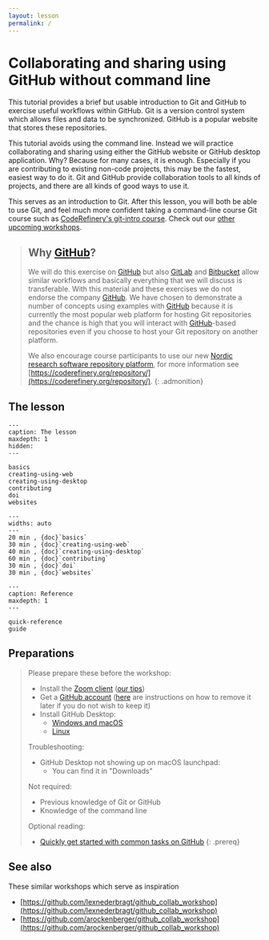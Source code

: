 ```yaml
---
layout: lesson
permalink: /
---
```


# Collaborating and sharing using GitHub without command line

This tutorial provides a brief but usable introduction to Git and
GitHub to exercise useful workflows within GitHub.  Git is a version
control system which allows files and data to be synchronized.
GitHub is a popular website that stores these repositories.

This tutorial avoids using the command line. Instead we will practice collaborating and
sharing using either the GitHub website or GitHub desktop
application.  Why?  Because for many cases, it is enough.  Especially
if you are contributing to existing non-code projects, this may be the
fastest, easiest way to do it.  Git and GitHub provide collaboration
tools to all kinds of projects, and there are all kinds of good ways
to use it.

This serves as an introduction to Git.  After this lesson, you will
both be able to use Git, and feel much more confident taking a
command-line course Git course such as
[CodeRefinery's git-intro
course](https://coderefinery.github.io/git-intro/).  Check out our
[other upcoming workshops](https://coderefinery.org/workshops/upcoming/).

> ## Why [GitHub](https://github.com)?
>
> We will do this exercise on [GitHub](https://github.com) but also
> [GitLab](https://gitlab.com) and [Bitbucket](https://bitbucket.org) allow
> similar workflows and basically everything that we will discuss is transferable. With
> this material and these exercises we do not endorse the company
> [GitHub](https://github.com). We have chosen to demonstrate a number of
> concepts using examples with [GitHub](https://github.com) because it is
> currently the most popular web platform for hosting Git repositories and the chance is high
> that you will interact with [GitHub](https://github.com)-based repositories even if you
> choose to host your Git repository on another platform.
>
> We also encourage course participants to use our new [Nordic research software repository platform](https://source.coderefinery.org),
> for more information see [https://coderefinery.org/repository/](https://coderefinery.org/repository/).
{: .admonition}


## The lesson

```{toctree}
---
caption: The lesson
maxdepth: 1
hidden:
---

basics
creating-using-web
creating-using-desktop
contributing
doi
websites
```

```{csv-table}
---
widths: auto
---
20 min , {doc}`basics`
30 min , {doc}`creating-using-web`
40 min , {doc}`creating-using-desktop`
60 min , {doc}`contributing`
30 min , {doc}`doi`
30 min , {doc}`websites`
```


```{toctree}
---
caption: Reference
maxdepth: 1
---

quick-reference
guide
```


## Preparations

> Please prepare these before the workshop:
> - Install the [Zoom client](https://zoom.us/download) ([our tips](https://coderefinery.github.io/installation/zoom/]))
> - Get a [GitHub account](https://github.com/join)
>   ([here](https://docs.github.com/en/github/setting-up-and-managing-your-github-user-account/deleting-your-user-account)
>   are instructions on how to remove it later if you do not wish to keep it)
> - Install GitHub Desktop:
>   - [Windows and macOS](https://desktop.github.com/)
>   - [Linux](https://github.com/shiftkey/desktop/blob/linux/README.md)
>
> Troubleshooting:
>   - GitHub Desktop not showing up on macOS launchpad:
>     - You can find it in "Downloads"
>
> Not required:
> - Previous knowledge of Git or GitHub
> - Knowledge of the command line
>
> Optional reading:
> - [Quickly get started with common tasks on GitHub](https://help.github.com/en/github/getting-started-with-github/quickstart)
{: .prereq}


## See also

These similar workshops which serve as inspiration

- [https://github.com/lexnederbragt/github_collab_workshop](https://github.com/lexnederbragt/github_collab_workshop)
- [https://github.com/arockenberger/github_collab_workshop](https://github.com/arockenberger/github_collab_workshop)
